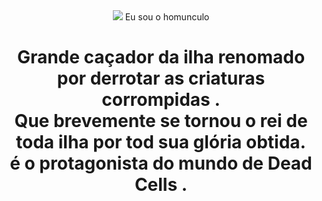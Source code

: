 
<!DOCTYPE html>
<html lang="pt-br">
<head>
<meta charset="UTF-8">
<meta http-equiv="X-UA-Compatible" content="IE=edge">
<meta name="viewport" content="width=s, initial-scale=1.0">
<link rel="stylesheet" href="jl.css">
<title>meu portfolio</title>
</head>
<body>
<header class="container">
<div class="container">
<!-- Content here -->
</div>
<img src="https://encrypted-tbn0.gstatic.com/images?q=tbn:ANd9GcQF0JpUrCl4uxY4RMJ0PvLiSjhu4A8mPLCvkfWtdlf-ym_tR2h9kZMmNvtpNg_NRCIkCrc&usqp=CAU"/&gt;
<p> Eu sou o homunculo </p>
<h1 ai </h1>
<p>Grande caçador da ilha renomado por derrotar as criaturas corrompidas . <br>
Que brevemente se tornou o rei de toda ilha por tod sua glória obtida. <br>
 é o protagonista do mundo de Dead Cells .</p>


</header>
</body>
</html>
